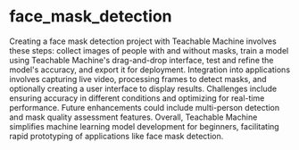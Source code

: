 # face_mask_detection

Creating a face mask detection project with Teachable Machine involves these steps: collect images of people with and without masks, train a model using Teachable Machine's drag-and-drop interface, test and refine the model's accuracy, and export it for deployment. Integration into applications involves capturing live video, processing frames to detect masks, and optionally creating a user interface to display results. Challenges include ensuring accuracy in different conditions and optimizing for real-time performance. Future enhancements could include multi-person detection and mask quality assessment features. Overall, Teachable Machine simplifies machine learning model development for beginners, facilitating rapid prototyping of applications like face mask detection.
